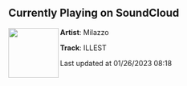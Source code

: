 ## Currently Playing on SoundCloud

[<img align="left" width="100" src="https://i1.sndcdn.com/artworks-urqdkDNxlTh7xDLO-GN9FJw-t500x500.jpg">](https://soundcloud.com/milazzomusic/illest-dl-on)

**Artist**: Milazzo 

**Track**: ILLEST

Last updated at 01/26/2023 08:18
